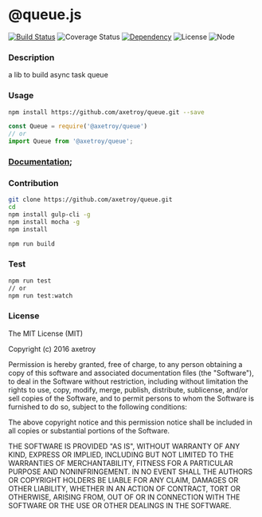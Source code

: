 # @queue.js
[![Build Status](https://travis-ci.org/axetroy/queue.svg?branch=master)](https://travis-ci.org/axetroy/queue)
![Coverage Status](https://coveralls.io/repos/github/axetroy/queue/badge.svg?branch=master)
[![Dependency](https://david-dm.org/axetroy/queue.svg)](https://david-dm.org/axetroy/queue.svg)
![License](https://img.shields.io/badge/license-mit-green.svg)
![Node](https://img.shields.io/badge/node-%3E=6.0-blue.svg?style=flat-square)
### Description

a lib to build async task queue

### Usage

```bash
npm install https://github.com/axetroy/queue.git --save
```

```javascript
const Queue = require('@axetroy/queue')
// or
import Queue from '@axetroy/queue';
```

### [Documentation](https://axetroy.github.io/queue);

### Contribution

```bash
git clone https://github.com/axetroy/queue.git
cd 
npm install gulp-cli -g
npm install mocha -g
npm install 

npm run build
```

### Test

```bash
npm run test
// or
npm run test:watch
```

### License

The MIT License (MIT)

Copyright (c) 2016 axetroy

Permission is hereby granted, free of charge, to any person obtaining a copy
of this software and associated documentation files (the "Software"), to deal
in the Software without restriction, including without limitation the rights
to use, copy, modify, merge, publish, distribute, sublicense, and/or sell
copies of the Software, and to permit persons to whom the Software is
furnished to do so, subject to the following conditions:

The above copyright notice and this permission notice shall be included in all
copies or substantial portions of the Software.

THE SOFTWARE IS PROVIDED "AS IS", WITHOUT WARRANTY OF ANY KIND, EXPRESS OR
IMPLIED, INCLUDING BUT NOT LIMITED TO THE WARRANTIES OF MERCHANTABILITY,
FITNESS FOR A PARTICULAR PURPOSE AND NONINFRINGEMENT. IN NO EVENT SHALL THE
AUTHORS OR COPYRIGHT HOLDERS BE LIABLE FOR ANY CLAIM, DAMAGES OR OTHER
LIABILITY, WHETHER IN AN ACTION OF CONTRACT, TORT OR OTHERWISE, ARISING FROM,
OUT OF OR IN CONNECTION WITH THE SOFTWARE OR THE USE OR OTHER DEALINGS IN THE
SOFTWARE.
